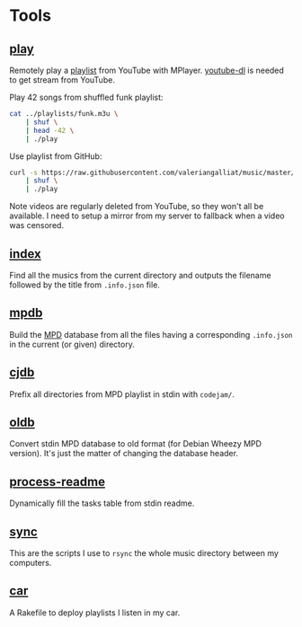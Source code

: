 Tools
=====

[play](play)
------------

Remotely play a [playlist](../playlists) from YouTube with MPlayer.
[youtube-dl] is needed to get stream from YouTube.

[youtube-dl]: https://github.com/rg3/youtube-dl/

Play 42 songs from shuffled funk playlist:

```sh
cat ../playlists/funk.m3u \
    | shuf \
    | head -42 \
    | ./play
```

Use playlist from GitHub:

```sh
curl -s https://raw.githubusercontent.com/valeriangalliat/music/master/playlists/funk.m3u \
    | shuf \
    | ./play
```

Note videos are regularly deleted from YouTube, so they won't all be
available. I need to setup a mirror from my server to fallback when
a video was censored.

[index](index)
--------------

Find all the musics from the current directory and outputs the filename
followed by the title from `.info.json` file.

[mpdb](mpdb)
------------

Build the [MPD] database from all the files having a corresponding
`.info.json` in the current (or given) directory.

[MPD]: http://www.musicpd.org/

[cjdb](cjdb)
------------

Prefix all directories from MPD playlist in stdin with `codejam/`.

[oldb](oldb)
------------

Convert stdin MPD database to old format (for Debian Wheezy MPD
version). It's just the matter of changing the database header.

[process-readme](process-readme)
--------------------------------

Dynamically fill the tasks table from stdin readme.

[sync](sync)
------------

This are the scripts I use to `rsync` the whole music directory between
my computers.

[car](car)
----------

A Rakefile to deploy playlists I listen in my car.
